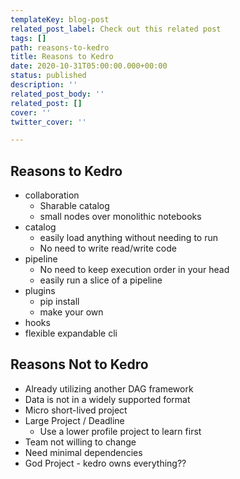 ```yaml
---
templateKey: blog-post
related_post_label: Check out this related post
tags: []
path: reasons-to-kedro
title: Reasons to Kedro
date: 2020-10-31T05:00:00.000+00:00
status: published
description: ''
related_post_body: ''
related_post: []
cover: ''
twitter_cover: ''

---
```

## Reasons to Kedro

* collaboration
  * Sharable catalog
  * small nodes over monolithic notebooks
* catalog
  * easily load anything without needing to run
  * No need to write read/write code
* pipeline
  * No need to keep execution order in your head
  * easily run a slice of a pipeline
* plugins
  * pip install
  * make your own
* hooks
* flexible expandable cli

## Reasons Not to Kedro

* Already utilizing another DAG framework
* Data is not in a widely supported format
* Micro short-lived project
* Large Project / Deadline
  * Use a lower profile project to learn first
* Team not willing to change
* Need minimal dependencies
* God Project - kedro owns everything??